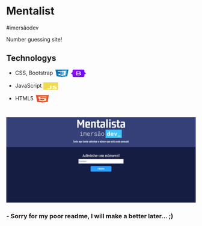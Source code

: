 # Mentalist
#imersãodev

Number guessing site!

## Technologys 

- CSS, Bootstrap <img align="center" alt="Joao-CSS" height="20" width="40" src="https://raw.githubusercontent.com/devicons/devicon/master/icons/css3/css3-original.svg"> <img align="center" alt="Joao-Bootstrap" height="20" width="40" src="https://raw.githubusercontent.com/devicons/devicon/master/icons/bootstrap/bootstrap-original.svg">

- JavaScript <img align="center" alt="Joao-Js" height="20" width="40" src="https://raw.githubusercontent.com/devicons/devicon/master/icons/javascript/javascript-plain.svg">
- HTML5 <img align="center" alt="Joao-HTML" height="20" width="40" src="https://raw.githubusercontent.com/devicons/devicon/master/icons/html5/html5-original.svg">

# 
<img src="./assets/MentalistPrintscream.jpeg">

### - Sorry for my poor readme, I will make a better later... ;)

